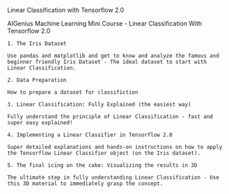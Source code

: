 Linear Classification with Tensorflow 2.0

AIGenius Machine Learning Mini Course - Linear Classification With Tensorflow 2.0

	1. The Iris Dataset

	Use pandas and matplotlib and get to know and analyze the famous and beginner friendly Iris Dataset - The ideal dataset to start with Linear Classification.

	2. Data Preparation

	How to prepare a dataset for classifiction

	3. Linear Classification: Fully Explained (the easiest way)

	Fully understand the principle of Linear Classification - fast and super easy explained!

	4. Implementing a Linear Classifier in Tensorflow 2.0

	Super detailed explanations and hands-on instructions on how to apply the Tensorflow Linear Classifier object (on the Iris dataset).

	5. The final icing on the cake: Visualizing the results in 3D

	The ultimate step in fully understanding Linear Classification - Use this 3D material to immediately grasp the concept.


